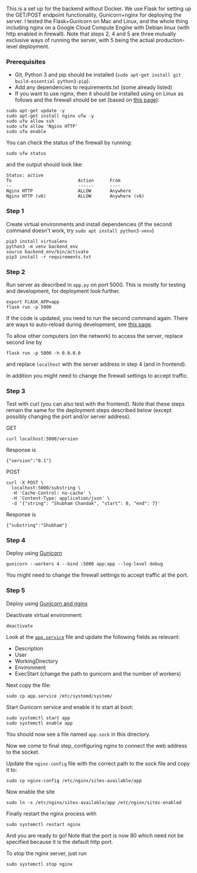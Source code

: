 This is a set up for the backend without Docker. We use Flask for setting up the GET/POST endpoint functionality, Gunicorn+nginx for deploying the server. I tested the Flask+Gunicorn on Mac and Linux, and the whole thing including nginx on a Google Cloud Compute Engine with Debian linux (with http enabled in firewall). Note that steps 2, 4 and 5 are three mutually exclusive ways of running the server, with 5 being the actual production-level deployment. 

### Prerequisites
- Git, Python 3 and pip should be installed (`sudo apt-get install git build-essential python3-pip`).
- Add any dependencies to requirements.txt (some already listed)
- If you want to use nginx, then it should be installed using on Linux as follows and the firewall should be set (based on [this page](https://www.digitalocean.com/community/tutorials/how-to-install-nginx-on-ubuntu-18-04)):
```
sudo apt-get update -y
sudo apt-get install nginx ufw -y
sudo ufw allow ssh
sudo ufw allow 'Nginx HTTP'
sudo ufw enable
```
You can check the status of the firewall by running:
```
sudo ufw status
```
and the output should look like:
```
Status: active
To                         Action      From
--                         ------      ----
Nginx HTTP                 ALLOW       Anywhere
Nginx HTTP (v6)            ALLOW       Anywhere (v6)
```

### Step 1
Create virtual environments and install dependencies (if the second command doesn't work, try `sudo apt install python3-venv`)
```
pip3 install virtualenv
python3 -m venv backend_env
source backend_env/bin/activate
pip3 install -r requirements.txt
```

### Step 2
Run server as described in `app.py` on port 5000. This is mostly for testing and development, for deployment look further.
```
export FLASK_APP=app
flask run -p 5000
```
If the code is updated, you need to run the second command again. There are ways to auto-reload during development, see [this page](https://stackoverflow.com/questions/16344756/auto-reloading-python-flask-app-upon-code-changes).

To allow other computers (on the network) to access the server, replace second line by
```
flask run -p 5000 -h 0.0.0.0
```
and replace `localhost` with the server address in step 4 (and in frontend).

In addition you might need to change the firewall settings to accept traffic.

### Step 3
Test with curl (you can also test with the frontend). Note that these steps remain the same for the deployment steps described below (except possibly changing the port and/or server address).

GET
```
curl localhost:5000/version
```
Response is
```
{"version":"0.1"}
```

POST
```
curl -X POST \
  localhost:5000/substring \
  -H 'Cache-Control: no-cache' \
  -H 'Content-Type: application/json' \
  -d '{"string": "Shubham Chandak", "start": 0, "end": 7}'
```

Response is
```
{"substring":"Shubham"}
```

### Step 4
Deploy using [Gunicorn](https://docs.gunicorn.org/en/latest/run.html)
```
gunicorn --workers 4 --bind :5000 app:app --log-level debug
```

You might need to change the firewall settings to accept traffic at the port.

### Step 5
Deploy using [Gunicorn and nginx](https://faun.pub/deploy-flask-app-with-nginx-using-gunicorn-7fda4f50066a)

Deactivate virtual environment:
```
deactivate
```

Look at the [`app.service`](app.service) file and update the following fields as relevant:
- Description
- User
- WorkingDirectory
- Environment
- ExecStart (change the path to gunicorn and the number of workers)

Next copy the file:
```
sudo cp app.service /etc/systemd/system/
``` 

Start Gunicorn service and enable it to start at boot:
```
sudo systemctl start app
sudo systemctl enable app
```
You should now see a file named `app.sock` in this directory.

Now we come to final step, configuring nginx to connect the web address to the socket.

Update the `nginx-config` file with the correct path to the sock file and copy it to:
```
sudo cp nginx-config /etc/nginx/sites-available/app
```
Now enable the site
```
sudo ln -s /etc/nginx/sites-available/app /etc/nginx/sites-enabled
```
Finally restart the nginx process with 
```
sudo systemctl restart nginx
```
And you are ready to go! Note that the port is now 80 which need not be specified because it is the default http port.

To stop the nginx server, just run
```
sudo systemctl stop nginx
```
